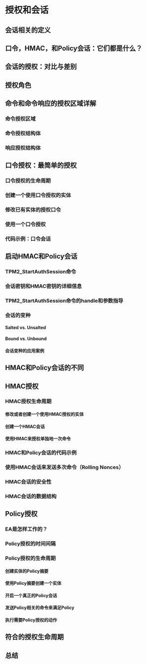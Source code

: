 # 授权和会话
## 会话相关的定义
## 口令，HMAC，和Policy会话：它们都是什么？
## 会话的授权：对比与差别
## 授权角色
## 命令和命令响应的授权区域详解
### 命令授权区域
### 命令授权结构体
### 响应授权结构体
## 口令授权：最简单的授权
### 口令授权的生命周期
### 创建一个使用口令授权的实体
### 修改已有实体的授权口令
### 使用一个口令授权
### 代码示例：口令会话
## 启动HMAC和Policy会话
### TPM2_StartAuthSession命令
### 会话密钥和HMAC密钥的详细信息
### TPM2_StartAuthSession命令的handle和参数指导
### 会话的变种
#### Salted vs. Unsalted
#### Bound vs. Unbound
#### 会话变种的应用案例
## HMAC和Policy会话的不同
## HMAC授权
### HMAC授权生命周期
#### 修改或者创建一个使用HMAC授权的实体
#### 创建一个HMAC会话
#### 使用HMAC来授权单独地一次命令
### HMAC和Policy会话的代码示例
### 使用HMAC会话来发送多次命令（Rolling Nonces）
### HMAC会话的安全性
### HMAC会话的数据结构
## Policy授权
### EA是怎样工作的？
### Policy授权的时间间隔
### Policy授权的生命周期
#### 创建实体的Policy摘要
#### 使用Policy摘要创建一个实体
#### 开启一个真正的Policy会话
#### 发送Policy相关的命令来满足Policy
#### 执行需要Policy授权的动作
## 符合的授权生命周期
## 总结
